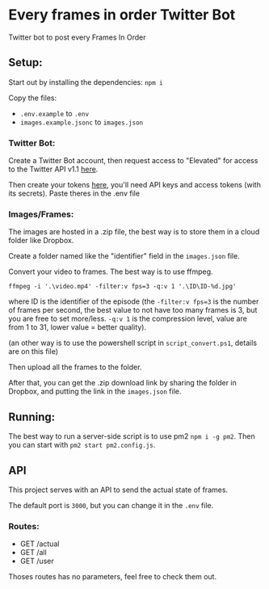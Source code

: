 # Every frames in order Twitter Bot
 Twitter bot to post every Frames In Order

## Setup:

Start out by installing the dependencies: `npm i`

Copy the files:
- `.env.example` to `.env`
- `images.example.jsonc` to `images.json`

### Twitter Bot:

Create a Twitter Bot account, then request access to "Elevated" for access to the Twitter API v1.1 [here](https://developer.twitter.com/en/portal/products/elevated).

Then create your tokens [here](https://developer.twitter.com/en/apps), you'll need API keys and access tokens (with its secrets). Paste theres in the .env file

### Images/Frames:

The images are hosted in a .zip file, the best way is to store them in a cloud folder like Dropbox.

Create a folder named like the "identifier" field in the `images.json` file.

Convert your video to frames. The best way is to use ffmpeg.

`ffmpeg -i '.\video.mp4' -filter:v fps=3 -q:v 1 '.\ID\ID-%d.jpg'`

where ID is the identifier of the episode (the `-filter:v fps=3` is the number of frames per second, the best value to not have too many frames is 3, but you are free to set more/less. `-q:v 1` is the compression level, value are from 1 to 31, lower value = better quality).

(an other way is to use the powershell script in `script_convert.ps1`, details are on this file)

Then upload all the frames to the folder.

After that, you can get the .zip download link by sharing the folder in Dropbox, and putting the link in the `images.json` file.

## Running:

The best way to run a server-side script is to use pm2 `npm i -g pm2`. Then you can start with `pm2 start pm2.config.js`.

## API
This project serves with an API to send the actual state of frames.

The default port is `3000`, but you can change it in the `.env` file.

### Routes:

- GET /actual
- GET /all
- GET /user

Thoses routes has no parameters, feel free to check them out.
